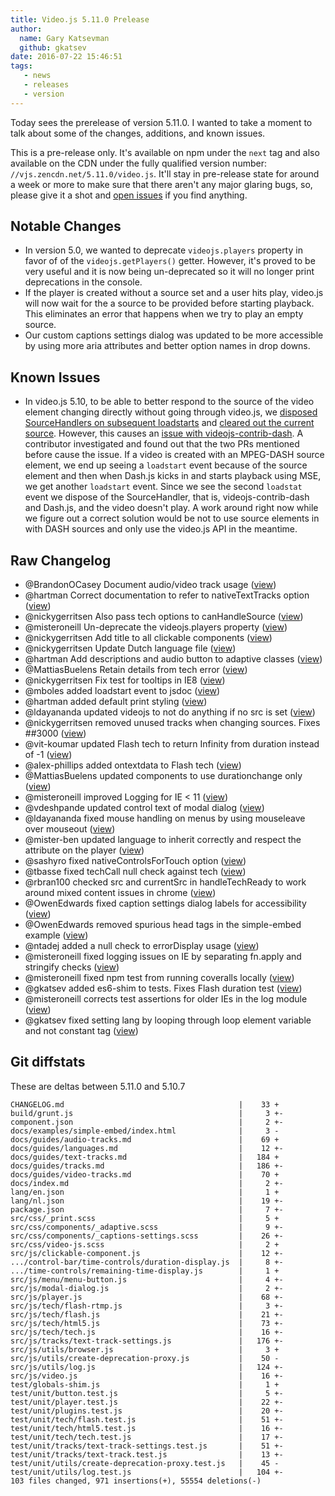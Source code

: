 ```yaml
---
title: Video.js 5.11.0 Prelease
author:
  name: Gary Katsevman
  github: gkatsev
date: 2016-07-22 15:46:51
tags:
   - news
   - releases
   - version
---
```

Today sees the prerelease of version 5.11.0. I wanted to take a moment to talk about some of the changes, additions, and known issues.

This is a pre-release only. It's available on npm under the `next` tag and also available on the CDN under the fully qualified version number: `//vjs.zencdn.net/5.11.0/video.js`. It'll stay in pre-release state for around a week or more to make sure that there aren't any major glaring bugs, so, please give it a shot and [open issues](https://github.com/videojs/video.js/issues/new) if you find anything.

## Notable Changes
* In version 5.0, we wanted to deprecate `videojs.players` property in favor of of the `videojs.getPlayers()` getter. However, it's proved to be very useful and it is now being un-deprecated so it will no longer print deprecations in the console.
* If the player is created without a source set and a user hits play, video.js will now wait for the a source to be provided before starting playback. This eliminates an error that happens when we try to play an empty source.
* Our custom captions settings dialog was updated to be more accessible by using more aria attributes and better option names in drop downs.

## Known Issues
* In video.js 5.10, to be able to better respond to the source of the video element changing directly without going through video.js, we [disposed SourceHandlers on subsequent loadstarts](https://github.com/videojs/video.js/pull/3285) and [cleared out the current source](https://github.com/videojs/video.js/pull/3314). However, this causes an [issue with videojs-contrib-dash](https://github.com/videojs/video.js/issues/3428). A contributor investigated and found out that the two PRs mentioned before cause the issue. If a video is created with an MPEG-DASH source element, we end up seeing a `loadstart` event because of the source element and then when Dash.js kicks in and starts playback using MSE, we get another `loadstart` event. Since we see the second `loadstat` event we dispose of the SourceHandler, that is, videojs-contrib-dash and Dash.js, and the video doesn't play. A work around right now while we figure out a correct solution would be not to use source elements in with DASH sources and only use the video.js API in the meantime.

## Raw Changelog
* @BrandonOCasey Document audio/video track usage ([view](https://github.com/videojs/video.js/pull/3295))
* @hartman Correct documentation to refer to nativeTextTracks option ([view](https://github.com/videojs/video.js/pull/3309))
* @nickygerritsen Also pass tech options to canHandleSource ([view](https://github.com/videojs/video.js/pull/3303))
* @misteroneill Un-deprecate the videojs.players property ([view](https://github.com/videojs/video.js/pull/3299))
* @nickygerritsen Add title to all clickable components ([view](https://github.com/videojs/video.js/pull/3296))
* @nickygerritsen Update Dutch language file ([view](https://github.com/videojs/video.js/pull/3297))
* @hartman Add descriptions and audio button to adaptive classes ([view](https://github.com/videojs/video.js/pull/3312))
* @MattiasBuelens Retain details from tech error ([view](https://github.com/videojs/video.js/pull/3313))
* @nickygerritsen Fix test for tooltips in IE8 ([view](https://github.com/videojs/video.js/pull/3327))
* @mboles added loadstart event to jsdoc ([view](https://github.com/videojs/video.js/pull/3370))
* @hartman added default print styling ([view](https://github.com/videojs/video.js/pull/3304))
* @ldayananda updated videojs to not do anything if no src is set ([view](https://github.com/videojs/video.js/pull/3378))
* @nickygerritsen removed unused tracks when changing sources. Fixes ##3000 ([view](https://github.com/videojs/video.js/pull/3002))
* @vit-koumar updated Flash tech to return Infinity from duration instead of -1 ([view](https://github.com/videojs/video.js/pull/3128))
* @alex-phillips added ontextdata to Flash tech ([view](https://github.com/videojs/video.js/pull/2748))
* @MattiasBuelens updated components to use durationchange only ([view](https://github.com/videojs/video.js/pull/3349))
* @misteroneill improved Logging for IE < 11 ([view](https://github.com/videojs/video.js/pull/3356))
* @vdeshpande updated control text of modal dialog ([view](https://github.com/videojs/video.js/pull/3400))
* @ldayananda fixed mouse handling on menus by using mouseleave over mouseout ([view](https://github.com/videojs/video.js/pull/3404))
* @mister-ben updated language to inherit correctly and respect the attribute on the player ([view](https://github.com/videojs/video.js/pull/3426))
* @sashyro fixed nativeControlsForTouch option ([view](https://github.com/videojs/video.js/pull/3410))
* @tbasse fixed techCall null check against tech ([view](https://github.com/videojs/video.js/pull/2676))
* @rbran100 checked src and currentSrc in handleTechReady to work around mixed content issues in chrome ([view](https://github.com/videojs/video.js/pull/3287))
* @OwenEdwards fixed caption settings dialog labels for accessibility ([view](https://github.com/videojs/video.js/pull/3281))
* @OwenEdwards removed spurious head tags in the simple-embed example ([view](https://github.com/videojs/video.js/pull/3438))
* @ntadej added a null check to errorDisplay usage ([view](https://github.com/videojs/video.js/pull/3440))
* @misteroneill fixed logging issues on IE by separating fn.apply and stringify checks ([view](https://github.com/videojs/video.js/pull/3444))
* @misteroneill fixed npm test from running coveralls locally ([view](https://github.com/videojs/video.js/pull/3449))
* @gkatsev added es6-shim to tests. Fixes Flash duration test ([view](https://github.com/videojs/video.js/pull/3453))
* @misteroneill corrects test assertions for older IEs in the log module ([view](https://github.com/videojs/video.js/pull/3454))
* @gkatsev fixed setting lang by looping through loop element variable and not constant tag ([view](https://github.com/videojs/video.js/pull/3455))

## Git diffstats
These are deltas between 5.11.0 and 5.10.7
```
CHANGELOG.md                                       |    33 +
build/grunt.js                                     |     3 +-
component.json                                     |     2 +-
docs/examples/simple-embed/index.html              |     3 -
docs/guides/audio-tracks.md                        |    69 +
docs/guides/languages.md                           |    12 +-
docs/guides/text-tracks.md                         |   184 +
docs/guides/tracks.md                              |   186 +-
docs/guides/video-tracks.md                        |    70 +
docs/index.md                                      |     2 +-
lang/en.json                                       |     1 +
lang/nl.json                                       |    19 +-
package.json                                       |     7 +-
src/css/_print.scss                                |     5 +
src/css/components/_adaptive.scss                  |     9 +-
src/css/components/_captions-settings.scss         |    26 +-
src/css/video-js.scss                              |     2 +
src/js/clickable-component.js                      |    12 +-
.../control-bar/time-controls/duration-display.js  |     8 +-
.../time-controls/remaining-time-display.js        |     1 +
src/js/menu/menu-button.js                         |     4 +-
src/js/modal-dialog.js                             |     2 +-
src/js/player.js                                   |    68 +-
src/js/tech/flash-rtmp.js                          |     3 +-
src/js/tech/flash.js                               |    21 +-
src/js/tech/html5.js                               |    73 +-
src/js/tech/tech.js                                |    16 +-
src/js/tracks/text-track-settings.js               |   176 +-
src/js/utils/browser.js                            |     3 +
src/js/utils/create-deprecation-proxy.js           |    50 -
src/js/utils/log.js                                |   124 +-
src/js/video.js                                    |    16 +-
test/globals-shim.js                               |     1 +
test/unit/button.test.js                           |     5 +-
test/unit/player.test.js                           |    22 +-
test/unit/plugins.test.js                          |    20 +-
test/unit/tech/flash.test.js                       |    51 +-
test/unit/tech/html5.test.js                       |    16 +-
test/unit/tech/tech.test.js                        |    17 +-
test/unit/tracks/text-track-settings.test.js       |    51 +-
test/unit/tracks/text-track.test.js                |    13 +-
test/unit/utils/create-deprecation-proxy.test.js   |    45 -
test/unit/utils/log.test.js                        |   104 +-
103 files changed, 971 insertions(+), 55554 deletions(-)
```
